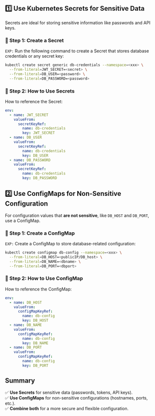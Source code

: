 ## **1️⃣ Use Kubernetes Secrets for Sensitive Data**

Secrets are ideal for storing sensitive information like passwords and API keys.

### **📌 Step 1: Create a Secret**

`EXP:` Run the following command to create a Secret that stores database credentials or any secret key:

```sh
kubectl create secret generic db-credentials --namespace=<xxx> \
  --from-literal=JWT_SECRET=<secret> \
  --from-literal=DB_USER=<password> \
  --from-literal=DB_PASSWORD=<password>
```

### **📌 Step 2: How to Use Secrets**

How to reference the Secret:

```yaml
env:
  - name: JWT_SECRET
    valueFrom:
      secretKeyRef:
        name: db-credentials
        key: JWT_SECRET
  - name: DB_USER
    valueFrom:
      secretKeyRef:
        name: db-credentials
        key: DB_USER
  - name: DB_PASSWORD
    valueFrom:
      secretKeyRef:
        name: db-credentials
        key: DB_PASSWORD
```

## **2️⃣ Use ConfigMaps for Non-Sensitive Configuration**

For configuration values that **are not sensitive**, like `DB_HOST` and `DB_PORT`, use a ConfigMap.

### **📌 Step 1: Create a ConfigMap**

`EXP:` Create a ConfigMap to store database-related configuration:

```sh
kubectl create configmap db-config --namespace=<xxx> \
  --from-literal=DB_HOST=<publicIP/DB_host> \
  --from-literal=DB_NAME=<dbname> \
  --from-literal=DB_PORT=<dbport>
```

### **📌 Step 2: How to Use ConfigMap**

How to reference the ConfigMap:

```yaml
env:
  - name: DB_HOST
    valueFrom:
      configMapKeyRef:
        name: db-config
        key: DB_HOST
  - name: DB_NAME
    valueFrom:
      configMapKeyRef:
        name: db-config
        key: DB_NAME
  - name: DB_PORT
    valueFrom:
      configMapKeyRef:
        name: db-config
        key: DB_PORT
```

## **Summary**

✅ **Use Secrets** for sensitive data (passwords, tokens, API keys).  
✅ **Use ConfigMaps** for non-sensitive configurations (hostnames, ports, etc.).  
✅ **Combine both** for a more secure and flexible configuration.
